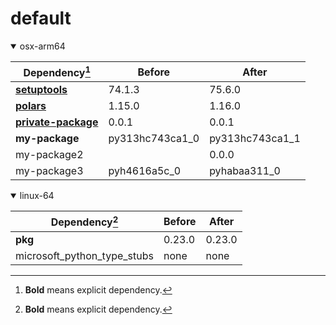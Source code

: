 # default

<details open>
<summary>osx-arm64</summary>

|Dependency[^1]|Before|After|
|-|-|-|
|[**setuptools**](https://pypi.org/project/setuptools)|74.1.3|75.6.0|
|[**polars**](https://prefix.dev/channels/conda-forge/packages/polars)|1.15.0|1.16.0|
|[**private-package**](https://prefix.dev/channels/setup-pixi-test/packages/private-package)|0.0.1|0.0.1|
|**my-package**|py313hc743ca1_0|py313hc743ca1_1|
|my-package2||0.0.0|
|my-package3|pyh4616a5c_0|pyhabaa311_0|

</details>

<details open>
<summary>linux-64</summary>

|Dependency[^1]|Before|After|
|-|-|-|
|**pkg**|0.23.0|0.23.0|
|microsoft_python_type_stubs|none|none|

</details>

[^1]: **Bold** means explicit dependency.
[^2]: Dependency got downgraded.
